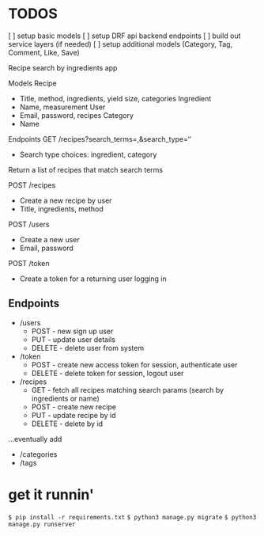 # TODOS
[ ] setup basic models
[ ] setup DRF api backend endpoints
[ ] build out service layers (if needed)
[ ] setup additional models (Category, Tag, Comment, Like, Save)

Recipe search by ingredients app

Models
Recipe
* Title, method, ingredients, yield size, categories
Ingredient
* Name, measurement
User
* Email, password, recipes
Category
* Name



Endpoints
GET /recipes?search_terms=,&search_type=‘’
* Search type choices: ingredient, category

Return a list of recipes that match search terms

POST /recipes
* Create a new recipe by user
* Title, ingredients, method

POST /users
* Create a new user
* Email, password

POST /token
* Create a token for a returning user logging in


## Endpoints
* /users
    - POST - new sign up user
    - PUT - update user details
    - DELETE - delete user from system
* /token
    - POST - create new access token for session, authenticate user
    - DELETE - delete token for session, logout user
* /recipes
    - GET - fetch all recipes matching search params (search by ingredients or name)
    - POST - create new recipe
    - PUT - update recipe by id
    - DELETE - delete by id

...eventually add
* /categories
* /tags

# get it runnin'
`$ pip install -r requirements.txt`
`$ python3 manage.py migrate`
`$ python3 manage.py runserver`